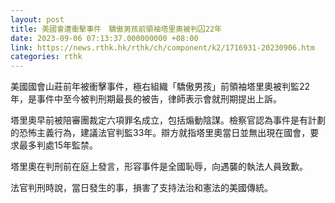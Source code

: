 ```yaml
---
layout: post
title: 美國會遭衝擊事件　驕傲男孩前領袖塔里奧被判囚22年
date: 2023-09-06 07:13:37.000000000 +08:00
link: https://news.rthk.hk/rthk/ch/component/k2/1716931-20230906.htm
categories: rthk
---
```


美國國會山莊前年被衝擊事件，極右組織「驕傲男孩」前領袖塔里奧被判監22年，是事件中至今被判刑期最長的被告，律師表示會就刑期提出上訴。

塔里奧早前被陪審團裁定六項罪名成立，包括煽動陰謀。檢察官認為事件是有計劃的恐怖主義行為，建議法官判監33年。辯方就指塔里奧當日並無出現在國會，要求最多判處15年監禁。

塔里奧在判刑前在庭上發言，形容事件是全國恥辱，向遇襲的執法人員致歉。

法官判刑時說，當日發生的事，損害了支持法治和憲法的美國傳統。
